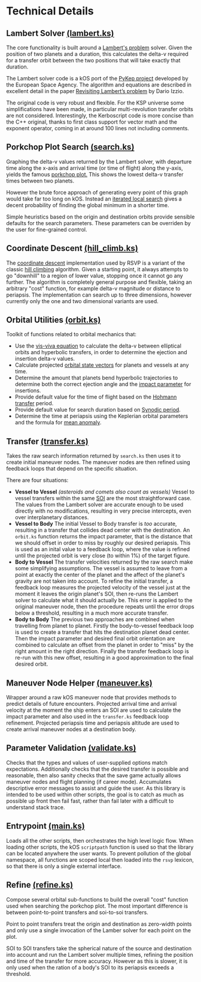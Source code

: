 # Technical Details

## Lambert Solver [(lambert.ks)](lambert.ks)

The core functionality is built around a [Lambert's problem](https://en.wikipedia.org/wiki/Lambert%27s_problem) solver. Given the position of two planets and a duration, this calculates the delta-v required for a transfer orbit between the two positions that will take exactly that duration.

The Lambert solver code is a kOS port of the [PyKep project](https://github.com/esa/pykep) developed by the European Space Agency. The algorithm and equations are described in excellent detail in the paper [Revisiting Lambert’s problem](https://www.esa.int/gsp/ACT/doc/MAD/pub/ACT-RPR-MAD-2014-RevisitingLambertProblem.pdf) by Dario Izzio.

The original code is very robust and flexible. For the KSP universe some simplifications have been made, in particular multi-revolution transfer orbits are not considered. Interestingly, the Kerboscript code is more concise than the C++ original, thanks to first class support for vector math and the exponent operator, coming in at around 100 lines not including comments.

## Porkchop Plot Search [(search.ks)](search.ks)

Graphing the delta-v values returned by the Lambert solver, with departure time along the x-axis and arrival time (or time of flight) along the y-axis, yields the famous [porkchop plot.](https://en.wikipedia.org/wiki/Porkchop_plot) This shows the lowest delta-v transfer times between two planets.

However the brute force approach of generating every point of this graph would take far too long on kOS. Instead an [iterated local search](https://en.wikipedia.org/wiki/Iterated_local_search) gives a decent probability of finding the global minimum in a shorter time.

Simple heuristics based on the origin and destination orbits provide sensible defaults for the search parameters. These parameters can be overriden by the user for fine-grained control.

## Coordinate Descent [(hill_climb.ks)](hill_climb.ks)

The [coordinate descent](https://en.wikipedia.org/wiki/Coordinate_descent) implementation used by RSVP is a variant of the classic [hill climbing](https://en.wikipedia.org/wiki/Hill_climbing) algorithm. Given a starting point, it always attempts to go "downhill" to a region of lower value, stopping once it cannot go any further. The algorithm is completely general purpose and flexible, taking an arbitrary "cost" function, for example delta-v magnitude or distance to periapsis. The implementation can search up to three dimensions, however currently only the one and two dimensional variants are used.

## Orbital Utilities [(orbit.ks)](orbit.ks)

Toolkit of functions related to orbital mechanics that:
* Use the [vis-viva equation](https://en.wikipedia.org/wiki/Vis-viva_equation) to calculate the delta-v between elliptical orbits and hyperbolic transfers, in order to determine the ejection and insertion delta-v values.
* Calculate projected [orbital state vectors](https://en.wikipedia.org/wiki/Orbital_state_vectors) for planets and vessels at any time.
* Determine the amount that planets bend hyperbolic trajectories to determine both the correct ejection angle and the [impact parameter](https://en.wikipedia.org/wiki/Hyperbolic_trajectory#Impact_parameter) for insertions.
* Provide default value for the time of flight based on the [Hohmann transfer](https://en.wikipedia.org/wiki/Hohmann_transfer_orbit) period.
* Provide default value for search duration based on [Synodic period](https://en.wikipedia.org/wiki/Orbital_period#Synodic_period).
* Determine the time at periapsis using the Keplerian orbital parameters and the formula for [mean anomaly](https://en.wikipedia.org/wiki/Mean_anomaly).

## Transfer [(transfer.ks)](transfer.ks)

Takes the raw search information returned by `search.ks` then uses it to create initial maneuver nodes. The maneuver nodes are then refined using feedback loops that depend on the specific situation.

There are four situations:
* **Vessel to Vessel** *(asteroids and comets also count as vessels)*
    Vessel to vessel transfers within the same [SOI](https://en.wikipedia.org/wiki/Sphere_of_influence_(astrodynamics)) are the most straightforward case. The values from the Lambert solver are accurate enough to be used directly with no modifications, resulting in very precise intercepts, even over interplanetary distances.
* **Vessel to Body**
    The initial Vessel to Body transfer is *too* accurate, resulting in a transfer that collides dead center with the destination. An `orbit.ks` function returns the impact parameter, that is the distance that we should offset in order to miss by roughly our desired periapsis. This is used as an inital value to a feedback loop, where the value is refined until the projected orbit is very close (to within 1%) of the target figure.
* **Body to Vessel**
    The transfer velocities returned by the raw search make some simplifying assumptions. The vessel is assumed to leave from a point at exactly the center of the planet and the affect of the planet's gravity are not taken into account. To refine the initial transfer, a feedback loop measures the projected velocity of the vessel just at the moment it leaves the origin planet's SOI, then re-runs the Lambert solver to calculate what it should actually be. This error is applied to the original maneuver node, then the procedure repeats until the error drops below a threshold, resulting in a much more accurate transfer.
* **Body to Body**
    The previous two approaches are combined when travelling from planet to planet. Firstly the body-to-vessel feedback loop is used to create a transfer that hits the destination planet dead center. Then the impact parameter and desired final orbit orientation are combined to calculate an offset from the planet in order to "miss" by the right amount in the right direction. Finally the transfer feedback loop is re-run with this new offset, resulting in a good approximation to the final desired orbit.

## Maneuver Node Helper [(maneuver.ks)](maneuver.ks)

Wrapper around a raw kOS maneuver node that provides methods to predict details of future encounters. Projected arrival time and arrival velocity at the moment the ship enters an SOI are used to calculate the impact parameter and also used in the `transfer.ks` feedback loop refinement. Projected periapsis time and periapsis altitude are used to create arrival maneuver nodes at a destination body.

## Parameter Validation [(validate.ks)](validate.ks)

Checks that the types and values of user-supplied options match expectations. Additionally checks that the desired transfer is possible and reasonable, then also sanity checks that the save game actually allows maneuver nodes and flight planning (if career mode). Accumulates descriptive error messages to assist and guide the user. As this library is intended to be used within other scripts, the goal is to catch as much as possible up front then fail fast, rather than fail later with a difficult to understand stack trace.

## Entrypoint [(main.ks)](main.ks)

Loads all the other scripts, then orchestrates the high level logic flow. When loading other scripts, the kOS `scriptpath` function is used so that the library can be located anywhere the user wants. To prevent pollution of the global namespace, all functions are scoped local then loaded into the `rsvp` lexicon, so that there is only a single external interface.

## Refine [(refine.ks)](refine.ks)

Compose several orbital sub-functions to build the overall "cost" function used when searching the porkchop plot. The most important difference is between point-to-point transfers and soi-to-soi transfers.

Point to point transfers treat the origin and destination as zero-width points and only use a single invocation of the Lamber solver for each point on the plot.

SOI to SOI transfers take the spherical nature of the source and destination into account and run the Lambert solver multiple times, refining the position and time of the transfer for more accuracy. However as this is slower, it is only used when the ration of a body's SOI to its periapsis exceeds a threshold.